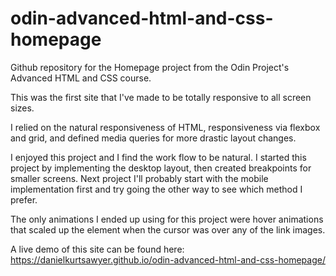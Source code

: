 # odin-advanced-html-and-css-homepage
Github repository for the Homepage project from the Odin Project's Advanced HTML and CSS course.

This was the first site that I've made to be totally responsive to all screen sizes. 

I relied on the natural responsiveness of HTML, responsiveness via flexbox and grid, and defined media queries for more drastic layout changes. 

I enjoyed this project and I find the work flow to be natural. I started this project by implementing the desktop layout, then created breakpoints for smaller screens. Next project I'll probably start with the mobile implementation first and try going the other way to see which method I prefer. 

The only animations I ended up using for this project were hover animations that scaled up the element when the cursor was over any of the link images. 

A live demo of this site can be found here: https://danielkurtsawyer.github.io/odin-advanced-html-and-css-homepage/